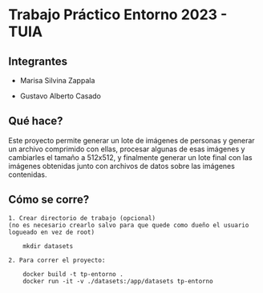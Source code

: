 # Trabajo Práctico Entorno 2023 - TUIA

## Integrantes

- Marisa Silvina Zappala

- Gustavo Alberto Casado

## Qué hace?

Este proyecto permite generar un lote de imágenes de personas y generar un archivo comprimido con ellas, procesar algunas de esas imágenes y cambiarles el tamaño a 512x512, y finalmente generar un lote final con las imágenes obtenidas junto con archivos de datos sobre las imágenes contenidas.

## Cómo se corre?

```
1. Crear directorio de trabajo (opcional)
(no es necesario crearlo salvo para que quede como dueño el usuario logueado en vez de root)

    mkdir datasets 

2. Para correr el proyecto:

    docker build -t tp-entorno .
    docker run -it -v ./datasets:/app/datasets tp-entorno

```
